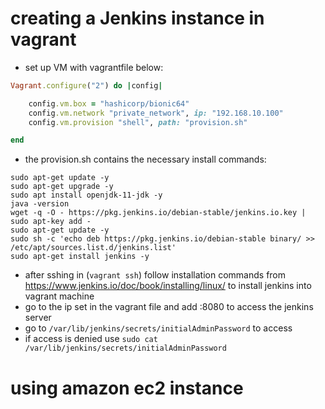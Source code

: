 # creating a Jenkins instance in vagrant
- set up VM with vagrantfile below:
```ruby
Vagrant.configure("2") do |config|

	config.vm.box = "hashicorp/bionic64"
	config.vm.network "private_network", ip: "192.168.10.100"
	config.vm.provision "shell", path: "provision.sh"

end

```
- the provision.sh contains the necessary install commands:
```linux
sudo apt-get update -y
sudo apt-get upgrade -y
sudo apt install openjdk-11-jdk -y
java -version
wget -q -O - https://pkg.jenkins.io/debian-stable/jenkins.io.key | sudo apt-key add -
sudo apt-get update -y
sudo sh -c 'echo deb https://pkg.jenkins.io/debian-stable binary/ >> /etc/apt/sources.list.d/jenkins.list'
sudo apt-get install jenkins -y
```
- after sshing in (`vagrant ssh`) follow installation commands from https://www.jenkins.io/doc/book/installing/linux/ to install jenkins into vagrant machine
- go to the ip set in the vagrant file and add :8080 to access the jenkins server
- go to `/var/lib/jenkins/secrets/initialAdminPassword` to access
- if access is denied use `sudo cat /var/lib/jenkins/secrets/initialAdminPassword`

# using amazon ec2 instance